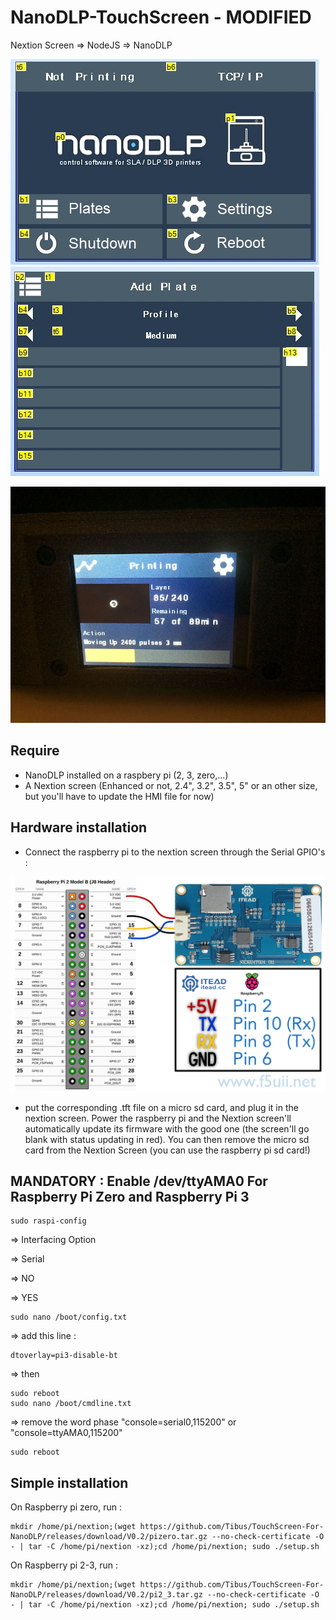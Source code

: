 # NanoDLP-TouchScreen - MODIFIED
Nextion Screen => NodeJS => NanoDLP

![modified.jpg](modified.jpg)
![addplates.jpg](addplates.jpg)

![photo.jpg](photo.jpg)

## Require 

- NanoDLP installed on a raspbery pi (2, 3, zero,...)
- A Nextion screen (Enhanced or not, 2.4", 3.2", 3.5", 5" or an other size, but you'll have to update the HMI file for now)


## Hardware installation
- Connect the raspberry pi to the nextion screen through the Serial GPIO's : 

![hardware.jpg](hardware.jpg)

- put the corresponding .tft file on a micro sd card, and plug it in the nextion screen. Power the raspberry pi and the Nextion screen'll automatically update its firmware with the good one (the screen'll go blank with status updating in red). You can then remove the micro sd card from the Nextion Screen (you can use the raspberry pi sd card!)

## MANDATORY : Enable /dev/ttyAMA0 For Raspberry Pi Zero and Raspberry Pi 3
	sudo raspi-config

=> Interfacing Option

=> Serial
  
=> NO
  
=> YES

	sudo nano /boot/config.txt
  
=> add this line : 
   
    dtoverlay=pi3-disable-bt

=> then

	sudo reboot
	sudo nano /boot/cmdline.txt
  
=> remove the word phase "console=serial0,115200" or "console=ttyAMA0,115200"

	sudo reboot


## Simple installation

On Raspberry pi zero, run : 

	mkdir /home/pi/nextion;(wget https://github.com/Tibus/TouchScreen-For-NanoDLP/releases/download/V0.2/pizero.tar.gz --no-check-certificate -O - | tar -C /home/pi/nextion -xz);cd /home/pi/nextion; sudo ./setup.sh

On Raspberry pi 2-3, run : 

	mkdir /home/pi/nextion;(wget https://github.com/Tibus/TouchScreen-For-NanoDLP/releases/download/V0.2/pi2_3.tar.gz --no-check-certificate -O - | tar -C /home/pi/nextion -xz);cd /home/pi/nextion; sudo ./setup.sh

